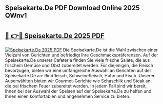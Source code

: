## Speisekarte.De PDF Download Online 2025 QWnv1

# <h2><a href="http://gc9ohr.nevu.top/?p=Speisekarte.De">🔗 👉🔴 Speisekarte.De 2025 PDF</a></h2>

[![Speisekarte.De 2025 PDF](https://i.imgur.com/dBaPXMq.png)](http://gc9ohr.nevu.top/?p=Speisekarte.De)
Die Speisekarte.De ist die Wahl zwischen einer Vielzahl von Gerichten und befriedigt Ihre Geschmackspräferenzen. Auf der Speisekarte.De unserer Cafeteria finden Sie viele frische Salate, die aus frischem Gemüse und Obst zubereitet werden. Für diejenigen, die Fleisch bevorzugen, bieten wir eine umfangreiche Auswahl an Gerichten auf der Speisekarte.De an: Rindfleisch, Schweinefleisch, Huhn und Fisch. Unseren Auserwählten bieten wir Gourmet-Gerichte wie Schaschlik und Steak an, die bei frischem Feuer zubereitet werden. In jedem Fall sind wir bereit, Ihnen bei der Auswahl der Speisen auf der Speisekarte.De zu helfen und Ihnen einen komfortablen und angenehmen Service zu bieten.
